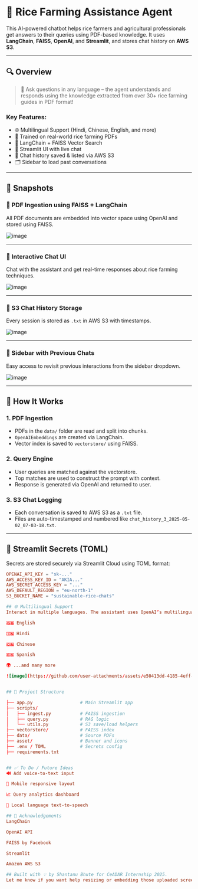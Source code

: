 # 🌾 Rice Farming Assistance Agent

This AI-powered chatbot helps rice farmers and agricultural professionals get answers to their queries using PDF-based knowledge. It uses **LangChain**, **FAISS**, **OpenAI**, and **Streamlit**, and stores chat history on **AWS S3**.

---

## 🔍 Overview

> 💬 Ask questions in any language – the agent understands and responds using the knowledge extracted from over 30+ rice farming guides in PDF format!

### Key Features:
- 🌐 Multilingual Support (Hindi, Chinese, English, and more)
- 📄 Trained on real-world rice farming PDFs
- 🧠 LangChain + FAISS Vector Search
- 💬 Streamlit UI with live chat
- 💾 Chat history saved & listed via AWS S3
- 🗂️ Sidebar to load past conversations

---

## 📸 Snapshots

### 🔹 PDF Ingestion using FAISS + LangChain

All PDF documents are embedded into vector space using OpenAI and stored using FAISS.


![image](https://github.com/user-attachments/assets/02a40181-16f6-4fb2-831c-9172d8421162)

---

### 🔹 Interactive Chat UI

Chat with the assistant and get real-time responses about rice farming techniques.


![image](https://github.com/user-attachments/assets/6d4227ec-66d9-4e78-94bf-6d35c6658a9f)

---

### 🔹 S3 Chat History Storage

Every session is stored as `.txt` in AWS S3 with timestamps.


![image](https://github.com/user-attachments/assets/046f2780-c3ac-42a3-b159-111b2d46e289)

---

### 🔹 Sidebar with Previous Chats

Easy access to revisit previous interactions from the sidebar dropdown.

![image](https://github.com/user-attachments/assets/758a3f8b-797e-45b2-9b0b-3d4ec07af1f1)

---

## 🧠 How It Works

### 1. PDF Ingestion
- PDFs in the `data/` folder are read and split into chunks.
- `OpenAIEmbeddings` are created via LangChain.
- Vector index is saved to `vectorstore/` using FAISS.

### 2. Query Engine
- User queries are matched against the vectorstore.
- Top matches are used to construct the prompt with context.
- Response is generated via OpenAI and returned to user.

### 3. S3 Chat Logging
- Each conversation is saved to AWS S3 as a `.txt` file.
- Files are auto-timestamped and numbered like `chat_history_3_2025-05-02_07-03-18.txt`.

---

## 🔐 Streamlit Secrets (TOML)

Secrets are stored securely via Streamlit Cloud using TOML format:

```toml
OPENAI_API_KEY = "sk-..."
AWS_ACCESS_KEY_ID = "AKIA..."
AWS_SECRET_ACCESS_KEY = "..."
AWS_DEFAULT_REGION = "eu-north-1"
S3_BUCKET_NAME = "sustainable-rice-chats"

## 🌐 Multilingual Support
Interact in multiple languages. The assistant uses OpenAI’s multilingual capabilities to understand and respond in:

🇬🇧 English

🇮🇳 Hindi

🇨🇳 Chinese

🇪🇸 Spanish

🌍 ...and many more

![image](https://github.com/user-attachments/assets/e50413dd-4185-4eff-b74f-f33fd9010427)


## 📁 Project Structure

├── app.py                  # Main Streamlit app
├── scripts/
│   ├── ingest.py           # FAISS ingestion
│   ├── query.py            # RAG logic
│   └── utils.py            # S3 save/load helpers
├── vectorstore/            # FAISS index
├── data/                   # Source PDFs
├── asset/                  # Banner and icons
├── .env / TOML             # Secrets config
├── requirements.txt


## ✅ To Do / Future Ideas
🔊 Add voice-to-text input

📱 Mobile responsive layout

📈 Query analytics dashboard

📢 Local language text-to-speech

## 🙌 Acknowledgements
LangChain

OpenAI API

FAISS by Facebook

Streamlit

Amazon AWS S3

## Built with 💡 by Shantanu Bhute for CeADAR Internship 2025.
Let me know if you want help resizing or embedding those uploaded screenshots with proper markdown image paths!
